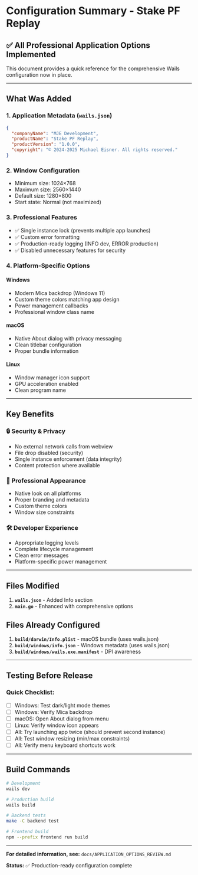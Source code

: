 # Configuration Summary - Stake PF Replay

## ✅ All Professional Application Options Implemented

This document provides a quick reference for the comprehensive Wails configuration now in place.

---

## What Was Added

### 1. **Application Metadata** (`wails.json`)
```json
{
  "companyName": "MJE Development",
  "productName": "Stake PF Replay",
  "productVersion": "1.0.0",
  "copyright": "© 2024-2025 Michael Eisner. All rights reserved."
}
```

### 2. **Window Configuration**
- Minimum size: 1024×768
- Maximum size: 2560×1440
- Default size: 1280×800
- Start state: Normal (not maximized)

### 3. **Professional Features**
- ✅ Single instance lock (prevents multiple app launches)
- ✅ Custom error formatting
- ✅ Production-ready logging (INFO dev, ERROR production)
- ✅ Disabled unnecessary features for security

### 4. **Platform-Specific Options**

#### Windows
- Modern Mica backdrop (Windows 11)
- Custom theme colors matching app design
- Power management callbacks
- Professional window class name

#### macOS
- Native About dialog with privacy messaging
- Clean titlebar configuration
- Proper bundle information

#### Linux
- Window manager icon support
- GPU acceleration enabled
- Clean program name

---

## Key Benefits

### 🔒 Security & Privacy
- No external network calls from webview
- File drop disabled (security)
- Single instance enforcement (data integrity)
- Content protection where available

### 🎨 Professional Appearance
- Native look on all platforms
- Proper branding and metadata
- Custom theme colors
- Window size constraints

### 🛠️ Developer Experience
- Appropriate logging levels
- Complete lifecycle management
- Clean error messages
- Platform-specific power management

---

## Files Modified

1. **`wails.json`** - Added Info section
2. **`main.go`** - Enhanced with comprehensive options

## Files Already Configured

1. **`build/darwin/Info.plist`** - macOS bundle (uses wails.json)
2. **`build/windows/info.json`** - Windows metadata (uses wails.json)
3. **`build/windows/wails.exe.manifest`** - DPI awareness

---

## Testing Before Release

### Quick Checklist:
- [ ] Windows: Test dark/light mode themes
- [ ] Windows: Verify Mica backdrop
- [ ] macOS: Open About dialog from menu
- [ ] Linux: Verify window icon appears
- [ ] All: Try launching app twice (should prevent second instance)
- [ ] All: Test window resizing (min/max constraints)
- [ ] All: Verify menu keyboard shortcuts work

---

## Build Commands

```bash
# Development
wails dev

# Production build
wails build

# Backend tests
make -C backend test

# Frontend build
npm --prefix frontend run build
```

---

**For detailed information, see:** `docs/APPLICATION_OPTIONS_REVIEW.md`

**Status:** ✅ Production-ready configuration complete

